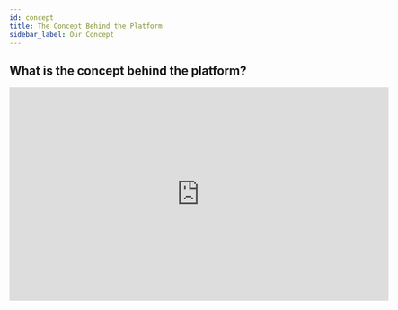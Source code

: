 ```yaml
---
id: concept
title: The Concept Behind the Platform
sidebar_label: Our Concept
---
```


## What is the concept behind the platform?

<iframe width="675" height="380" src="https://www.youtube.com/watch?v=MIOZjQpP-VA" frameborder="0" allow="accelerometer; autoplay; encrypted-media; gyroscope; picture-in-picture" allowfullscreen></iframe>

